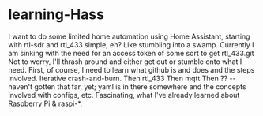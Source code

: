 # learning-Hass
I want to do some limited home automation using Home Assistant, starting with rtl-sdr and rtl_433
simple, eh? Like stumbling into a swamp.  Currently I am sinking with the need for an access token of some sort to get rtl_433.git
Not to worry, I'll thrash around and either get out or stumble onto what I need.
First, of course, I need to learn what github is and does and the steps involved. Iterative crash-and-burn.
Then rtl_433
Then mqtt
Then ?? -- haven't gotten that far, yet; yaml is in there somewhere and the concepts involved with configs, etc.
Fascinating, what I've already learned about Raspberry Pi & raspi-*. 
